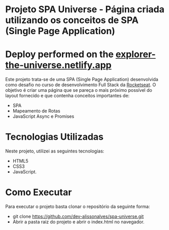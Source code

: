 # Projeto SPA Universe - Página criada utilizando os conceitos de SPA (Single Page Application)
# Deploy performed on the [explorer-the-universe.netlify.app](https://explorer-the-universe.netlify.app/)

Este projeto trata-se de uma SPA (Single Page Application) desenvolvida como desafio no curso de desenvolvimento Full Stack da [Rocketseat](https://www.rocketseat.com.br). O objetivo é criar uma página que se pareça o mais próximo possível do layout fornecido e que contenha conceitos importantes de: 

- SPA
- Mapeamento de Rotas
- JavaScript Async e Promises

# Tecnologias Utilizadas
Neste projeto, utilizei as seguintes tecnologias:

- HTML5
- CSS3
- JavaScript.

# Como Executar
Para executar o projeto basta clonar o repositório da seguinte forma:

- git clone https://github.com/dev-alissonalves/spa-universe.git
- Abrir a pasta raiz do projeto e abrir o index.html no navegador.
